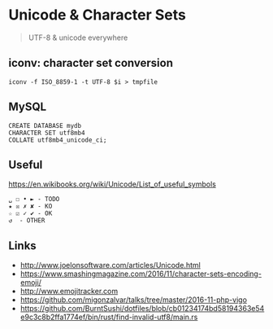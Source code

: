 Unicode & Character Sets
========================

> UTF-8 & unicode everywhere


iconv: character set conversion
------
```
iconv -f ISO_8859-1 -t UTF-8 $i > tmpfile
```

MySQL
----

```
CREATE DATABASE mydb
CHARACTER SET utf8mb4
COLLATE utf8mb4_unicode_ci;
```

Useful
------
https://en.wikibooks.org/wiki/Unicode/List_of_useful_symbols
```
␣ ☐ • ► - TODO
★ ☒ ✗ ✘ - KO
☆ ☑ ✓ ✔ - OK
↺  - OTHER
```

Links
------

* http://www.joelonsoftware.com/articles/Unicode.html
* https://www.smashingmagazine.com/2016/11/character-sets-encoding-emoji/
* http://www.emojitracker.com
* https://github.com/migonzalvar/talks/tree/master/2016-11-php-vigo
* https://github.com/BurntSushi/dotfiles/blob/cb01234174bd58194363e54e9c3c8b2ffa1774ef/bin/rust/find-invalid-utf8/main.rs 
